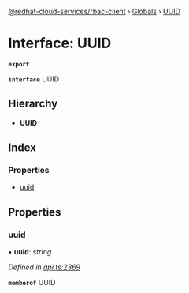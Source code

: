 [@redhat-cloud-services/rbac-client](../README.md) › [Globals](../globals.md) › [UUID](uuid.md)

# Interface: UUID

**`export`** 

**`interface`** UUID

## Hierarchy

* **UUID**

## Index

### Properties

* [uuid](uuid.md#uuid)

## Properties

###  uuid

• **uuid**: *string*

*Defined in [api.ts:2369](https://github.com/RedHatInsights/javascript-clients/blob/master/packages/rbac/api.ts#L2369)*

**`memberof`** UUID
